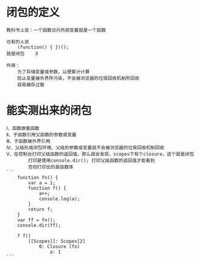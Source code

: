 # 闭包的定义
    教科书上说：一个函数访问外部变量就是一个函数

    也有的人说
        (function() { })();
    就是闭包    X

    作用：
        为了存储变量或参数，以便累计计算
        防止变量被外界所污染，不会被浏览器的垃圾回收机制所回收
        容易缓存过载



# 能实测出来的闭包
    Ⅰ、函数嵌套函数
    Ⅱ、子函数引用父函数的参数或变量
    Ⅲ、子函数被外界引用
    Ⅳ、父级形成闭包环境、父级的参数或变量就不会被浏览器的垃圾回收机制回收
    Ⅴ、在控制台打印父级函数的返回值，那么就会发现，scopes下有个closure，这个就是闭包
            打印是使用console.dir(); 打印父级函数的返回值才能看到
            否则打印出的是函数体
    ```
        function fn() {
            var a = 1;
            function f() {
                a++;
                console.log(a);
            }
            return f;
        }
        var ff = fn();
        console.dir(ff);

        f f()
            [[Scopes]]: Scopes[2]
                0: Closure (fn)
                    a: 1
    ```